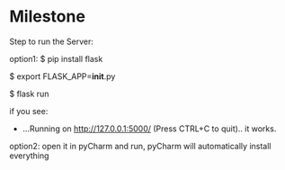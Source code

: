# Milestone
Step to run the Server:

option1:
$ pip install flask

$ export FLASK_APP=__init__.py

$ flask run

if you see: 
* ...Running on http://127.0.0.1:5000/ (Press CTRL+C to quit)..
it works.

option2:
open it in pyCharm and run,  pyCharm will automatically install everything
